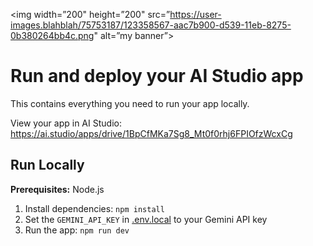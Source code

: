 <p align=”center”>

<img width=”200" height=”200" src=”https://user-images.blahblah/75753187/123358567-aac7b900-d539-11eb-8275-0b380264bb4c.png" alt=”my banner”>

</p>


# Run and deploy your AI Studio app

This contains everything you need to run your app locally.

View your app in AI Studio: https://ai.studio/apps/drive/1BpCfMKa7Sg8_Mt0f0rhj6FPIOfzWcxCg

## Run Locally

**Prerequisites:**  Node.js


1. Install dependencies:
   `npm install`
2. Set the `GEMINI_API_KEY` in [.env.local](.env.local) to your Gemini API key
3. Run the app:
   `npm run dev`

